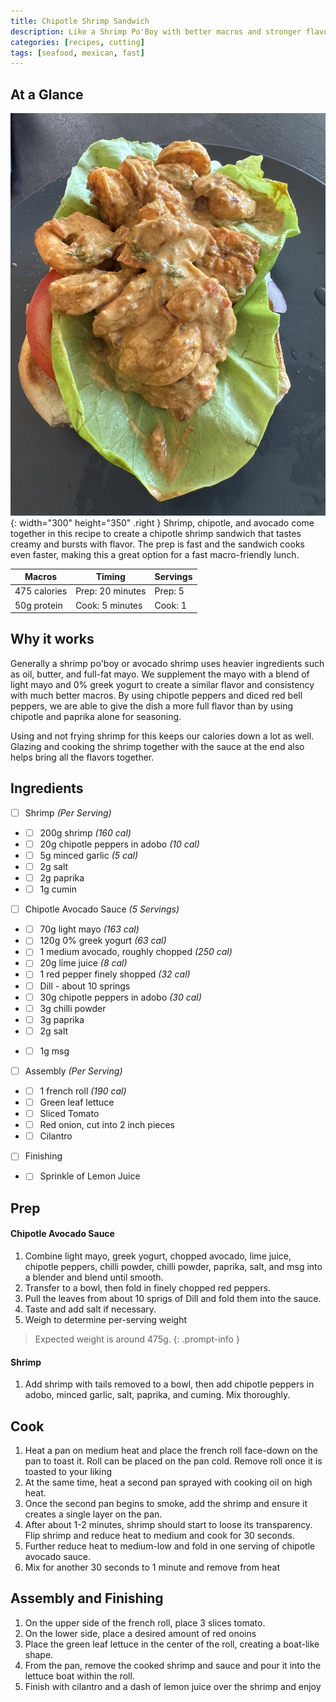 ```yaml
---
title: Chipotle Shrimp Sandwich
description: Like a Shrimp Po'Boy with better macros and stronger flavors
categories: [recipes, cutting]
tags: [seafood, mexican, fast]
---
```

## At a Glance
![chipotle-shrimp-sandwich](/assets/img/spicyshrimpsandwich.png){: width="300" height="350" .right }
Shrimp, chipotle, and avocado come together in this recipe to create a chipotle shrimp sandwich that tastes creamy and bursts with flavor. The prep is fast and the sandwich cooks even faster, making this a great option for a fast macro-friendly lunch.

| Macros       | Timing           | Servings|
|--------------|------------------|---------|
| 475 calories | Prep: 20 minutes | Prep: 5 |
| 50g protein  | Cook: 5 minutes | Cook: 1 |


## Why it works
Generally a shrimp po'boy or avocado shrimp uses heavier ingredients such as oil, butter, and full-fat mayo. We supplement the mayo with a blend of light mayo and 0% greek yogurt to create a similar flavor and consistency with much better macros. By using chipotle peppers and diced red bell peppers, we are able to give the dish a more full flavor than by using chipotle and paprika alone for seasoning.

Using and not frying shrimp for this keeps our calories down a lot as well. Glazing and cooking the shrimp together with the sauce at the end also helps bring all the flavors together.

## Ingredients

- [ ] Shrimp _(Per Serving)_
- - [ ] 200g shrimp _(160 cal)_
- - [ ] 20g chipotle peppers in adobo  _(10 cal)_
- - [ ] 5g minced garlic  _(5 cal)_
- - [ ] 2g salt
- - [ ] 2g paprika
- - [ ] 1g cumin

- [ ] Chipotle Avocado Sauce _(5 Servings)_
- - [ ] 70g light mayo _(163 cal)_
- - [ ] 120g 0% greek yogurt _(63 cal)_
- - [ ] 1 medium avocado, roughly chopped _(250 cal)_
- - [ ] 20g lime juice _(8 cal)_
- - [ ] 1 red pepper finely shopped _(32 cal)_
- - [ ] Dill - about 10 springs
- - [ ] 30g chipotle peppers in adobo _(30 cal)_
- - [ ] 3g chilli powder
- - [ ] 3g paprika
- - [ ] 2g salt
- - [ ] 1g msg


- [ ] Assembly _(Per Serving)_
- - [ ] 1 french roll _(190 cal)_
- - [ ] Green leaf lettuce
- - [ ] Sliced Tomato
- - [ ] Red onion, cut into 2 inch pieces
- - [ ] Cilantro

- [ ] Finishing
- - [ ] Sprinkle of Lemon Juice

## Prep
#### Chipotle Avocado Sauce
1. Combine light mayo, greek yogurt, chopped avocado, lime juice, chipotle peppers, chilli powder, chilli powder, paprika, salt, and msg into a blender and blend until smooth.
2. Transfer to a bowl, then fold in finely chopped red peppers.
3. Pull the leaves from about 10 sprigs of Dill and fold them into the sauce.
4. Taste and add salt if necessary.
5. Weigh to determine per-serving weight

> Expected weight is around 475g.
{: .prompt-info }

#### Shrimp
1. Add shrimp with tails removed to a bowl, then add chipotle peppers in adobo, minced garlic, salt, paprika, and cuming. Mix thoroughly.

## Cook
1. Heat a pan on medium heat and place the french roll face-down on the pan to toast it. Roll can be placed on the pan cold. Remove roll once it is toasted to your liking
2. At the same time, heat a second pan sprayed with cooking oil on high heat.
3. Once the second pan begins to smoke, add the shrimp and ensure it creates a single layer on the pan.
4. After about 1-2 minutes, shrimp should start to loose its transparency. Flip shrimp and reduce heat to medium and cook for 30 seconds.
5. Further reduce heat to medium-low and fold in one serving of chipotle avocado sauce.
6. Mix for another 30 seconds to 1 minute and remove from heat

## Assembly and Finishing
1. On the upper side of the french roll, place 3 slices tomato.
2. On the lower side, place a desired amount of red onoins
3. Place the green leaf lettuce in the center of the roll, creating a boat-like shape.
4. From the pan, remove the cooked shrimp and sauce and pour it into the lettuce boat within the roll.
5. Finish with cilantro and a dash of lemon juice over the shrimp and enjoy